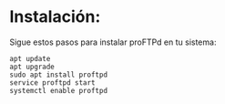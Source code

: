 
# Instalación:

Sigue estos pasos para instalar proFTPd en tu sistema:

```
apt update
apt upgrade
sudo apt install proftpd
service proftpd start
systemctl enable proftpd
```
